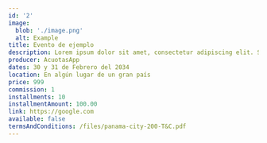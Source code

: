 ```yaml
---
id: '2'
image:
  blob: './image.png'
  alt: Example
title: Evento de ejemplo
description: Lorem ipsum dolor sit amet, consectetur adipiscing elit. Sed do eiusmod tempor incididunt ut labore et dolore magna aliqua. Ut enim ad minim veniam, quis nostrud exercitation ullamco laboris nisi ut aliquip ex ea commodo consequat. Duis aute irure dolor in reprehenderit in voluptate velit esse cillum dolore eu fugiat nulla pariatur. Excepteur sint occaecat cupidatat non proident, sunt in culpa qui officia deserunt mollit anim id est laborum.
producer: AcuotasApp
dates: 30 y 31 de Febrero del 2034
location: En algún lugar de un gran país
price: 999
commission: 1
installments: 10
installmentAmount: 100.00
link: https://google.com
available: false
termsAndConditions: /files/panama-city-200-T&C.pdf
---
```

